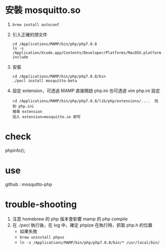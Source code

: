 # 安裝 mosquitto.so

1. `brew install autoconf`
2. 引入正確的頭文件
	
	```
	cd /Applications/MAMP/bin/php/php7.0.8
	ln -s /Application/Xcode.app/Contents/Developer/Platforms/MacOSX.platform/Developer/SDKs/MacOSX10.xx.sdk/usr/include/ include
	```
3. 安裝
	
	```
	cd /Applications/MAMP/bin/php/php7.0.8/bin
	./pecl install mosquitto-beta
	```
	
4. 設定 extension，可透過 MAMP 直接開啟 php.ini 也可透過 vim php.ini 設定

	```
	cd /Applications/MAMP/bin/php/php7.0.8/lib/php/extensions/....  找到 php.ini
	搜尋 extension
	加入 extension=mosquitto.so 即可
	```

# check 
phpinfo();

# use

github : mosquitto-php 

# trouble-shooting

1. 注意 homebrew 的 php 版本會影響 mamp 的 php compile
2. 在 ./pecl 執行後，在 log 中，確定 phpize 在執行時，抓取 php.h 的位置
	- 如果失敗
	- `brew uninstall phpxx` 
	- `ln -s /Applications/MAMP/bin/php/php7.0.8/bin/* /usr/local/bin/`